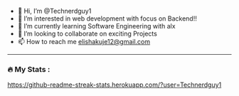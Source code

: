 - 👋 Hi, I’m @Technerdguy1
- 👀 I’m interested in web development with focus on Backend!!
- 🌱 I’m currently learning Software Engineering with alx
- 💞️ I’m looking to collaborate on exciting Projects 
- 📫 How to reach me elishakuje12@gmail.com 


---

### :fire: My Stats :
https://github-readme-streak-stats.herokuapp.com/?user=Technerdguy1
<!---
Technerdguy1/Technerdguy1 is a ✨ special ✨ repository because its `README.md` (this file) appears on your GitHub profile.
You can click the Preview link to take a look at your changes.
--->
